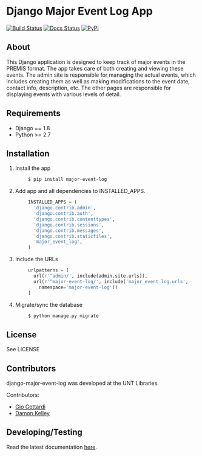Django Major Event Log App
============================================================

[![Build Status](https://travis-ci.org/unt-libraries/django-major-event-log.svg?branch=master)](https://travis-ci.org/unt-libraries/django-major-event-log)
[![Docs Status](https://img.shields.io/badge/docs-latest-blue.svg)](https://django-major-event-log.readthedocs.org)
[![PyPI](https://img.shields.io/pypi/v/django-major-event-log.svg)](https://pypi.python.org/pypi/django-major-event-log)

About
--------------------------

This Django application is designed to keep track of major events in the PREMIS
format.  The app takes care of both creating and viewing these events. The
admin site is responsible for managing the actual events, which includes
creating them as well as making modifications to the event date, contact info,
description, etc. The other pages are responsible for displaying events with
various levels of detail.


Requirements
--------------------------

- Django == 1.8
- Python >= 2.7


Installation
--------------------------

1. Install the app
```sh
        $ pip install major-event-log
```

2. Add app and all dependencies to INSTALLED_APPS.
```python
        INSTALLED_APPS = (
          'django.contrib.admin',
          'django.contrib.auth',
          'django.contrib.contenttypes',
          'django.contrib.sessions',
          'django.contrib.messages',
          'django.contrib.staticfiles',
          'major_event_log',
        )
```

3. Include the URLs
```python
        urlpatterns = [
          url(r'^admin/', include(admin.site.urls)),
          url(r'^major-event-log/', include('major_event_log.urls',
            namespace='major-event-log'))
        ]
```

4. Migrate/sync the database
```sh
        $ python manage.py migrate
```


License
-------------------------

See LICENSE


Contributors
-------------------------

django-major-event-log was developed at the UNT Libraries.

Contributors:

* [Gio Gottardi](https://github.com/somexpert)
* [Damon Kelley](https://github.com/damonkelley)


Developing/Testing
------------------

Read the latest documentation [here](http://django-major-event-log.readthedocs.org/en/latest/developing.html).
